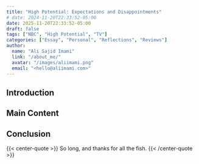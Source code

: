 ```yaml
---
title: "High Potential: Expectations and Disappointments"
# date: 2024-11-20T22:33:52-05:00
date: 2025-11-20T22:33:52-05:00
draft: false
tags: ["NBC", "High Potential", "TV"]
categories: ["Essay", "Personal", "Reflections", "Reviews"]
author:
  name: "Ali Sajid Imami"
  link: "/about_me/"
  avatar: "/images/aliimami.png"
  email: "<hello@aliimami.com>"
---
```


## Introduction

<!-- Write the introduction here -->

## Main Content

<!-- Write the main content here -->

## Conclusion

<!-- Write the conclusion here -->

{{< center-quote >}}
So long, and thanks for all the fish.
{{< /center-quote >}}
